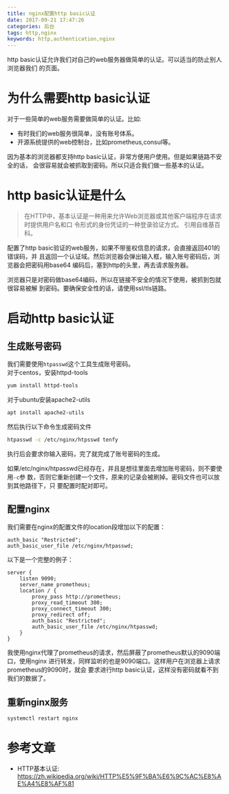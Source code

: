 ```yaml
---
title: nginx配置http basic认证
date: 2017-09-21 17:47:26
categories: 后台
tags: http,nginx
keywords: http,authentication,nginx
---
```


http basic认证允许我们对自己的web服务器做简单的认证。可以适当的防止别人浏览器我们
的页面。

<!-- more -->

# 为什么需要http basic认证
对于一些简单的web服务需要做简单的认证。比如:
- 有时我们的web服务很简单，没有账号体系。  
- 开源系统提供的web控制台，比如prometheus,consul等。  

因为基本的浏览器都支持http basic认证，非常方便用户使用。但是如果链路不安全的话，
会很容易就会被抓取到密码。所以只适合我们做一些基本的认证。

# http basic认证是什么
>在HTTP中，基本认证是一种用来允许Web浏览器或其他客户端程序在请求时提供用户名和口
>令形式的身份凭证的一种登录验证方式。
引用自维基百科。

配置了http basic验证的web服务，如果不带鉴权信息的请求，会直接返回401的错误码，并
且返回一个认证域。然后浏览器会弹出输入框，输入账号密码后，浏览器会把密码用base64
编码后，塞到http的头里，再去请求服务器。

浏览器只是对密码做base64编码，所以在链接不安全的情况下使用，被抓到包就很容易被解
到密码。要确保安全性的话，请使用ssl/tls链路。

# 启动http basic认证
## 生成账号密码
我们需要使用`htpasswd`这个工具生成账号密码。  
对于centos，安装httpd-tools
```sh
yum install httpd-tools
```
对于ubuntu安装apache2-utils
```sh
apt install apache2-utils
```
然后执行以下命令生成密码文件
```sh
htpasswd -c /etc/nginx/htpsswd tenfy
```
执行后会要求你输入密码，完了就完成了账号密码的生成。  

如果/etc/nginx/htpasswd已经存在，并且是想往里面去增加账号密码，则不要使用`-c`参
数，否则它重新创建一个文件，原来的记录会被刷掉。密码文件也可以放到其他路径下，只
要配置时配对即可。

## 配置nginx
我们需要在nginx的配置文件的location段增加以下的配置：
```nginx
auth_basic "Restricted";
auth_basic_user_file /etc/nginx/htpasswd;
```

以下是一个完整的例子：
```nginx
server {
    listen 9090;
    server_name prometheus;
    location / {
        proxy_pass http://prometheus;
        proxy_read_timeout 300;
        proxy_connect_timeout 300;
        proxy_redirect off;
        auth_basic "Restricted";
        auth_basic_user_file /etc/nginx/htpasswd;
    }
}
```
我使用nginx代理了prometheus的请求，然后屏蔽了prometheus默认的9090端口，使用nginx
进行转发，同样监听的也是9090端口。这样用户在浏览器上请求prometheus的9090时，就会
要求进行http basic认证，这样没有密码就看不到我们的数据了。


## 重新nginx服务
```sh
systemctl restart nginx
```


# 参考文章
- HTTP基本认证: https://zh.wikipedia.org/wiki/HTTP%E5%9F%BA%E6%9C%AC%E8%AE%A4%E8%AF%81
